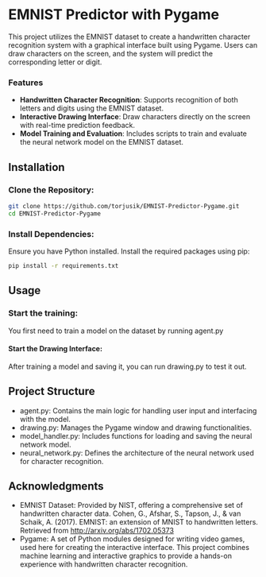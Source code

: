 # EMNIST Predictor with Pygame
This project utilizes the EMNIST dataset to create a handwritten character recognition system with a graphical interface built using Pygame. Users can draw characters on the screen, and the system will predict the corresponding letter or digit.

### Features
- **Handwritten Character Recognition**: Supports recognition of both letters and digits using the EMNIST dataset.
- **Interactive Drawing Interface**: Draw characters directly on the screen with real-time prediction feedback.
- **Model Training and Evaluation**: Includes scripts to train and evaluate the neural network model on the EMNIST dataset.

## Installation

### Clone the Repository:

```bash
git clone https://github.com/torjusik/EMNIST-Predictor-Pygame.git
cd EMNIST-Predictor-Pygame
```
### Install Dependencies:
Ensure you have Python installed. Install the required packages using pip:

```bash
pip install -r requirements.txt

```
## Usage
### Start the training:
You first need to train a model on the dataset by running agent.py
#### Start the Drawing Interface:
After training a model and saving it, you can run drawing.py to test it out.

## Project Structure
- agent.py: Contains the main logic for handling user input and interfacing with the model.
- drawing.py: Manages the Pygame window and drawing functionalities.
- model_handler.py: Includes functions for loading and saving the neural network model.
- neural_network.py: Defines the architecture of the neural network used for character recognition.

## Acknowledgments
- EMNIST Dataset: Provided by NIST, offering a comprehensive set of handwritten character data.
Cohen, G., Afshar, S., Tapson, J., & van Schaik, A. (2017). EMNIST: an extension of MNIST to handwritten letters. Retrieved from http://arxiv.org/abs/1702.05373
- Pygame: A set of Python modules designed for writing video games, used here for creating the interactive interface.
This project combines machine learning and interactive graphics to provide a hands-on experience with handwritten character recognition.
